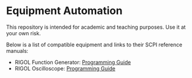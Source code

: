 # Equipment Automation

This repository is intended for academic and teaching purposes. Use it at your own risk.

Below is a list of compatible equipment and links to their SCPI reference manuals:

 - RIGOL Function Generator: [Programming Guide](https://www.batronix.com/files/Rigol/Funktionsgeneratoren/_DG1000/DG1000_ProgrammingGuide_EN.pdf)
 - RIGOL Oscilloscope: [Programming Guide](https://www.batronix.com/files/Rigol/Oszilloskope/_DS&MSO1000Z/MSO_DS1000Z_ProgrammingGuide_EN.pdf)
